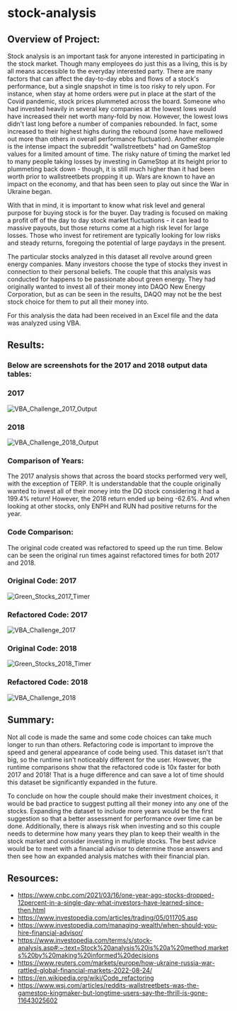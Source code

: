 # stock-analysis

## Overview of Project:
Stock analysis is an important task for anyone interested in participating in the stock market. Though many employees do just this as a living, this is by all means accessible to the everyday interested party. There are many factors that can affect the day-to-day ebbs and flows of a stock's performance, but a single snapshot in time is too risky to rely upon. For instance, when stay at home orders were put in place at the start of the Covid pandemic, stock prices plummeted across the board. Someone who had invested heavily in several key companies at the lowest lows would have increased their net worth many-fold by now. However, the lowest lows didn't last long before a number of companies rebounded. In fact, some increased to their highest highs during the rebound (some have mellowed out more than others in overall performance fluctuation). Another example is the intense impact the subreddit "wallstreetbets" had on GameStop values for a limited amount of time. The risky nature of timing the market led to many people taking losses by investing in GameStop at its height prior to plummeting back down - though, it is still much higher than it had been worth prior to wallstreetbets propping it up. Wars are known to have an impact on the economy, and that has been seen to play out since the War in Ukraine began.

With that in mind, it is important to know what risk level and general purpose for buying stock is for the buyer. Day trading is focused on making a profit off of the day to day stock market fluctuations - it can lead to massive payouts, but those returns come at a high risk level for large losses. Those who invest for retirement are typically looking for low risks and steady returns, foregoing the potential of large paydays in the present. 

The particular stocks analyzed in this dataset all revolve around green energy companies. Many investors choose the type of stocks they invest in connection to their personal beliefs. The couple that this analysis was conducted for happens to be passionate about green energy. They had originally wanted to invest all of their money into DAQO New Energy Corporation, but as can be seen in the results, DAQO may not be the best stock choice for them to put all their money into. 

For this analysis the data had been received in an Excel file and the data was analyzed using VBA.

## Results:
### Below are screenshots for the 2017 and 2018 output data tables:
### 2017
![VBA_Challenge_2017_Output](https://user-images.githubusercontent.com/101941048/210194129-cbc61dd3-ab3a-4a77-8716-c2c414a070fc.png)

### 2018
![VBA_Challenge_2018_Output](https://user-images.githubusercontent.com/101941048/210194135-5087bea9-69e2-4fb5-924e-2f1500dbb3e3.png)

### Comparison of Years:
The 2017 analysis shows that across the board stocks performed very well, with the exception of TERP. It is understandable that the couple originally wanted to invest all of their money into the DQ stock considering it had a 199.4% return! However, the 2018 return ended up being -62.6%. And when looking at other stocks, only ENPH and RUN had positive returns for the year. 

### Code Comparison:
The original code created was refactored to speed up the run time. Below can be seen the original run times against refactored times for both 2017 and 2018.

### Original Code: 2017
![Green_Stocks_2017_Timer](https://user-images.githubusercontent.com/101941048/210194473-8ac00373-5028-469d-9905-7186cc17a41a.png)

### Refactored Code: 2017
![VBA_Challenge_2017](https://user-images.githubusercontent.com/101941048/210194498-5a7a9ef0-8624-4250-9dff-a2ae6be92b8f.png)

### Original Code: 2018 
![Green_Stocks_2018_Timer](https://user-images.githubusercontent.com/101941048/210194492-a5a1be97-abea-4b5a-8856-d89a49fcb685.png)

### Refactored Code: 2018
![VBA_Challenge_2018](https://user-images.githubusercontent.com/101941048/210194497-1275a0ea-31c4-46cc-9112-2dbc5ce36642.png)

## Summary:
Not all code is made the same and some code choices can take much longer to run than others. Refactoring code is important to improve the speed and general appearance of code being used. This dataset isn't that big, so the runtime isn't noticeably different for the user. However, the runtime comparisons show that the refactored code is 10x faster for both 2017 and 2018! That is a huge difference and can save a lot of time should this dataset be significantly expanded in the future.

To conclude on how the couple should make their investment choices, it would be bad practice to suggest putting all their money into any one of the stocks. Expanding the dataset to include more years would be the first suggestion so that a better assessment for performance over time can be done. Additionally, there is always risk when investing and so this couple needs to determine how many years they plan to keep their wealth in the stock market and consider investing in multiple stocks. The best advice would be to meet with a financial advisor to determine those answers and then see how an expanded analysis matches with their financial plan.

## Resources:
- https://www.cnbc.com/2021/03/16/one-year-ago-stocks-dropped-12percent-in-a-single-day-what-investors-have-learned-since-then.html
- https://www.investopedia.com/articles/trading/05/011705.asp
- https://www.investopedia.com/managing-wealth/when-should-you-hire-financial-advisor/
- https://www.investopedia.com/terms/s/stock-analysis.asp#:~:text=Stock%20analysis%20is%20a%20method,markets%20by%20making%20informed%20decisions
- https://www.reuters.com/markets/europe/how-ukraine-russia-war-rattled-global-financial-markets-2022-08-24/
- https://en.wikipedia.org/wiki/Code_refactoring
- https://www.wsj.com/articles/reddits-wallstreetbets-was-the-gamestop-kingmaker-but-longtime-users-say-the-thrill-is-gone-11643025602
